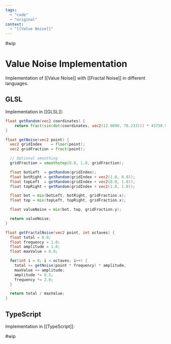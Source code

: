 ```yaml
---
tags:
  - "code"
  - "original"
context:
  - "[[Value Noise]]"
---
```


#wip

# Value Noise Implementation

Implementation of [[Value Noise]] with [[Fractal Noise]] in different languages.

## GLSL

Implementation in [[GLSL]]:

```glsl
float getRandom(vec2 coordinates) {
    return fract(sin(dot(coordinates, vec2(12.9898, 78.233))) * 43758.5453);
}

float getNoise(vec2 point) {
  vec2 gridIndex    = floor(point);
  vec2 gridFraction = fract(point);

  // Optional smoothing
  gridFraction = smoothstep(0.0, 1.0, gridFraction);

  float botLeft  = getRandom(gridIndex);
  float botRight = getRandom(gridIndex + vec2(1.0, 0.0));
  float topLeft  = getRandom(gridIndex + vec2(0.0, 1.0));
  float topRight = getRandom(gridIndex + vec2(1.0, 1.0));

  float bot = mix(botLeft, botRight, gridFraction.x);
  float top = mix(topLeft, topRight, gridFraction.x);

  float valueNoise = mix(bot, top, gridFraction.y);

  return valueNoise;
}

float getFractalNoise(vec2 point, int octaves) {
  float total = 0.0;
  float frequency = 1.0;
  float amplitude = 1.0;
  float maxValue = 0.0;

  for(int i = 0; i < octaves; i++) {
    total += getNoise(point * frequency) * amplitude;
    maxValue += amplitude;
    amplitude *= 0.5;
    frequency *= 2.0;
  }

  return total / maxValue;
}
```

## TypeScript

Implementation in [[TypeScript]]:

#wip

```typescript
